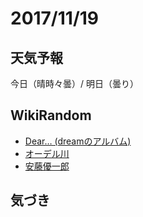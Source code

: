 # 2017/11/19

## 天気予報

今日（晴時々曇）/ 明日（曇り）

## WikiRandom

* [Dear… (dreamのアルバム)](https://ja.wikipedia.org/wiki/Dear%E2%80%A6_%28dream%E3%81%AE%E3%82%A2%E3%83%AB%E3%83%90%E3%83%A0%29)
* [オーデル川](https://ja.wikipedia.org/wiki/%E3%82%AA%E3%83%BC%E3%83%87%E3%83%AB%E5%B7%9D)
* [安藤優一郎](https://ja.wikipedia.org/wiki/%E5%AE%89%E8%97%A4%E5%84%AA%E4%B8%80%E9%83%8E)

## 気づき


